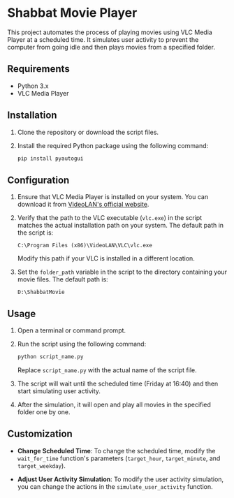 
# Shabbat Movie Player

This project automates the process of playing movies using VLC Media Player at a scheduled time. It simulates user activity to prevent the computer from going idle and then plays movies from a specified folder.

## Requirements

- Python 3.x
- VLC Media Player

## Installation

1. Clone the repository or download the script files.
2. Install the required Python package using the following command:

   ```bash
   pip install pyautogui
   ```

## Configuration

1. Ensure that VLC Media Player is installed on your system. You can download it from [VideoLAN's official website](https://www.videolan.org/vlc/).
2. Verify that the path to the VLC executable (`vlc.exe`) in the script matches the actual installation path on your system. The default path in the script is:
   ```
   C:\Program Files (x86)\VideoLAN\VLC\vlc.exe
   ```
   Modify this path if your VLC is installed in a different location.

3. Set the `folder_path` variable in the script to the directory containing your movie files. The default path is:
   ```
   D:\ShabbatMovie
   ```

## Usage

1. Open a terminal or command prompt.
2. Run the script using the following command:

   ```bash
   python script_name.py
   ```

   Replace `script_name.py` with the actual name of the script file.

3. The script will wait until the scheduled time (Friday at 16:40) and then start simulating user activity.
4. After the simulation, it will open and play all movies in the specified folder one by one.

## Customization

- **Change Scheduled Time**: 
  To change the scheduled time, modify the `wait_for_time` function's parameters (`target_hour`, `target_minute`, and `target_weekday`).

- **Adjust User Activity Simulation**: 
  To modify the user activity simulation, you can change the actions in the `simulate_user_activity` function.

```
